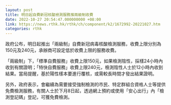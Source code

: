 ```yaml
---
layout: post
title: 明日起自費新冠核酸檢測服務推兩級制收費
date: 2022-10-27 20:54:47.000000000 +08:00
link: https://news.rthk.hk/rthk/ch/component/k2/1672992-20221027.htm
categories: rthk
---
```


政府公布，明日起推出「兩級制」自費新冠病毒核酸檢測服務，收費上限分別為150元及240元，承辦商可設定低於收費上限的服務收費。

「兩級制」下，「標準自費服務」收費上限150元，如果檢測陰性，採樣24小時內收到有關證明；「特快自費服務」收費上限240元，檢測陰性人士於12小時內收到結果。當局提醒，基於陽性樣本要進行覆核，或需較長時間才發出結果證明。

另外，政府表示，會繼續為需要接受強制檢測的市民、特定群組合資格人士等提供免費檢測服務，有關人士於下月8日起，透過網上預約或使用「安心出行」內「檢測登記碼」登記，可獲免費檢測。

